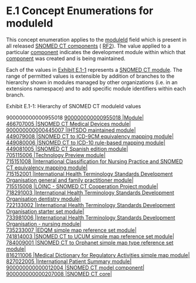 # E.1 Concept Enumerations for moduleId

This concept enumeration applies to the [moduleId](https://confluence.ihtsdotools.org/display/DOCRELFMT/moduleId+\(field\)) field which is present in all released [SNOMED CT components](https://confluence.ihtsdotools.org/display/DOCGLOSS/SNOMED+CT+component) ( [RF2](https://confluence.ihtsdotools.org/display/DOCGLOSS/RF2)). The value applied to a particular [component](https://confluence.ihtsdotools.org/display/DOCGLOSS/component) indicates the development module within which that [component](https://confluence.ihtsdotools.org/display/DOCGLOSS/component) was created and is being maintained.

Each of the values in [Exhibit E.1-1](https://confluence.ihtsdotools.org/display/DOCRELFMT/E.1+Concept+Enumerations+for+moduleId#Exhibit-hierarchy-of-snomed-ct-moduleid-values) represents a [SNOMED CT module](https://confluence.ihtsdotools.org/display/DOCGLOSS/SNOMED+CT+module). The range of permitted values is extensible by addition of branches to the hierarchy shown in modules managed by other organizations (i.e. in an extensions namespace) and to add specific module identifiers within each branch.

Exhibit E.1-1: Hierarchy of SNOMED CT moduleId values

900000000000955018 [900000000000955018 |Module|](http://snomed.info/id/900000000000955018)\
[466707005 |SNOMED CT Medical Devices module|](http://snomed.info/id/466707005)\
[900000000000445007 |IHTSDO maintained module|](http://snomed.info/id/900000000000445007)\
[449079008 |SNOMED CT to ICD-9CM equivalency mapping module|](http://snomed.info/id/449079008)\
[449080006 |SNOMED CT to ICD-10 rule-based mapping module|](http://snomed.info/id/449080006)\
[449081005 |SNOMED CT Spanish edition module|](http://snomed.info/id/449081005)\
[705115006 |Technology Preview module|](http://snomed.info/id/705115006)\
[715151008 |International Classification for Nursing Practice and SNOMED CT equivalency mapping module|](http://snomed.info/id/715151008)\
[715152001 |International Health Terminology Standards Development Organisation general and family practitioner module|](http://snomed.info/id/715152001)\
[715515008 |LOINC - SNOMED CT Cooperation Project module|](http://snomed.info/id/715515008)\
[718291003 |International Health Terminology Standards Development Organisation dentistry module|](http://snomed.info/id/718291003)\
[722133002 |International Health Terminology Standards Development Organisation starter set module|](http://snomed.info/id/722133002)\
[733981006 |International Health Terminology Standards Development Organisation - nursing module|](http://snomed.info/id/733981006)\
[735233007 |EDQM simple map reference set module|](http://snomed.info/id/735233007)\
[741814003 |SNOMED CT to UCUM simple map reference set module|](http://snomed.info/id/741814003)\
[784009001 |SNOMED CT to Orphanet simple map type reference set module|](http://snomed.info/id/784009001)\
[816211006 |Medical Dictionary for Regulatory Activities simple map module|](http://snomed.info/id/816211006)\
[827022005 |International Patient Summary module|](http://snomed.info/id/827022005)\
[900000000000012004 |SNOMED CT model component|](http://snomed.info/id/900000000000012004)\
[900000000000207008 |SNOMED CT core|](http://snomed.info/id/900000000000207008)

